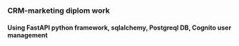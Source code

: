 ### CRM-marketing diplom work 
#### Using FastAPI python framework, sqlalchemy, Postgreql DB, Cognito user management